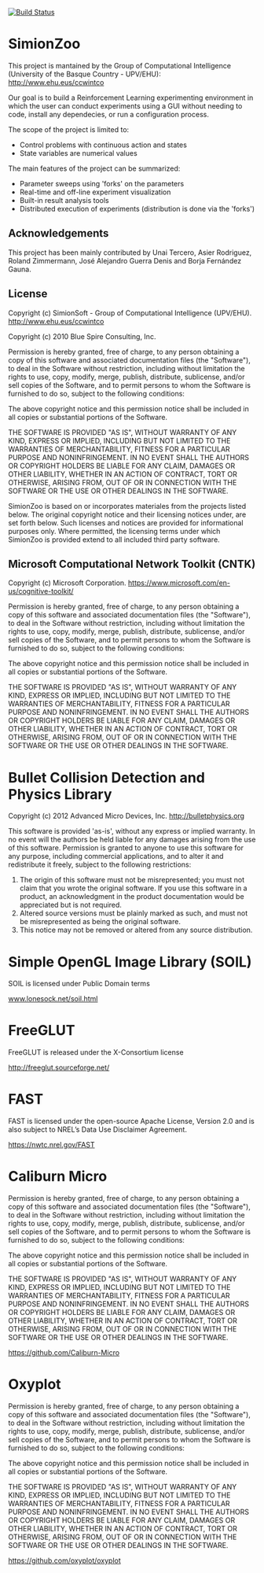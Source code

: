 [![Build Status](https://borjafdezgauna.visualstudio.com/SimionZoo-nightly-build/_apis/build/status/SimionZoo-nightly-build%20(Windows)?branchName=develop)](https://borjafdezgauna.visualstudio.com/SimionZoo-nightly-build/_build/latest?definitionId=2&branchName=develop)

# SimionZoo

This project is mantained by the Group of Computational Intelligence (University of the Basque Country - UPV/EHU): http://www.ehu.eus/ccwintco

Our goal is to build a Reinforcement Learning experimenting environment in which the user can conduct experiments using a GUI without needing to code, install any dependecies, or run a configuration process.

The scope of the project is limited to:

- Control problems with continuous action and states
- State variables are numerical values

The main features of the project can be summarized:

- Parameter sweeps using 'forks' on the parameters
- Real-time and off-line experiment visualization
- Built-in result analysis tools
- Distributed execution of experiments (distribution is done via the 'forks')

## Acknowledgements

This project has been mainly contributed by Unai Tercero, Asier Rodriguez, Roland Zimmermann, José Alejandro Guerra Denis and Borja Fernández Gauna.

## License

Copyright (c) SimionSoft - Group of Computational Intelligence (UPV/EHU). http://www.ehu.eus/ccwintco

Copyright (c) 2010 Blue Spire Consulting, Inc.

Permission is hereby granted, free of charge, to any person obtaining a copy of this software and associated documentation files (the "Software"), to deal in the Software without restriction, including without limitation the rights to use, copy, modify, merge, publish, distribute, sublicense, and/or sell copies of the Software, and to permit persons to whom the Software is furnished to do so, subject to the following conditions:

The above copyright notice and this permission notice shall be included in all copies or substantial portions of the Software.

THE SOFTWARE IS PROVIDED "AS IS", WITHOUT WARRANTY OF ANY KIND, EXPRESS OR IMPLIED, INCLUDING BUT NOT LIMITED TO THE WARRANTIES OF MERCHANTABILITY, FITNESS FOR A PARTICULAR PURPOSE AND NONINFRINGEMENT. IN NO EVENT SHALL THE AUTHORS OR COPYRIGHT HOLDERS BE LIABLE FOR ANY CLAIM, DAMAGES OR OTHER LIABILITY, WHETHER IN AN ACTION OF CONTRACT, TORT OR OTHERWISE, ARISING FROM, OUT OF OR IN CONNECTION WITH THE SOFTWARE OR THE USE OR OTHER DEALINGS IN THE SOFTWARE.

SimionZoo is based on or incorporates materiales from the projects listed below. The original copyright notice and their licensing notices under, are set forth below. Such licenses and notices are provided for informational purposes only. Where permitted, the licensing terms under which SimionZoo is provided extend to all included third party software.

## Microsoft Computational Network Toolkit (CNTK)

Copyright (c) Microsoft Corporation. https://www.microsoft.com/en-us/cognitive-toolkit/

Permission is hereby granted, free of charge, to any person obtaining a copy of this software and associated documentation files (the "Software"), to deal in the Software without restriction, including without limitation the rights to use, copy, modify, merge, publish, distribute, sublicense, and/or sell copies of the Software, and to permit persons to whom the Software is furnished to do so, subject to the following conditions:

The above copyright notice and this permission notice shall be included in all copies or substantial portions of the Software.

THE SOFTWARE IS PROVIDED "AS IS", WITHOUT WARRANTY OF ANY KIND, EXPRESS OR IMPLIED, INCLUDING BUT NOT LIMITED TO THE WARRANTIES OF MERCHANTABILITY, FITNESS FOR A PARTICULAR PURPOSE AND NONINFRINGEMENT. IN NO EVENT SHALL THE AUTHORS OR COPYRIGHT HOLDERS BE LIABLE FOR ANY CLAIM, DAMAGES OR OTHER LIABILITY, WHETHER IN AN ACTION OF CONTRACT, TORT OR OTHERWISE, ARISING FROM, OUT OF OR IN CONNECTION WITH THE SOFTWARE OR THE USE OR OTHER DEALINGS IN THE SOFTWARE.

# Bullet Collision Detection and Physics Library

Copyright (c) 2012 Advanced Micro Devices, Inc. http://bulletphysics.org

This software is provided 'as-is', without any express or implied warranty.
In no event will the authors be held liable for any damages arising from the use of this software.
Permission is granted to anyone to use this software for any purpose, 
including commercial applications, and to alter it and redistribute it freely, 
subject to the following restrictions:

1. The origin of this software must not be misrepresented; you must not claim that you wrote the original software. If you use this software in a product, an acknowledgment in the product documentation would be appreciated but is not required.
2. Altered source versions must be plainly marked as such, and must not be misrepresented as being the original software.
3. This notice may not be removed or altered from any source distribution.

# Simple OpenGL Image Library (SOIL)

SOIL is licensed under Public Domain terms

www.lonesock.net/soil.html

# FreeGLUT

FreeGLUT is released under the X-Consortium license

http://freeglut.sourceforge.net/

# FAST

FAST is licensed under the open-source Apache License, Version 2.0 and is also subject to NREL’s Data Use Disclaimer Agreement.

https://nwtc.nrel.gov/FAST

# Caliburn Micro

Permission is hereby granted, free of charge, to any person obtaining a copy of this software and associated documentation files (the "Software"), to deal in the Software without restriction, including without limitation the rights to use, copy, modify, merge, publish, distribute, sublicense, and/or sell copies of the Software, and to permit persons to whom the Software is furnished to do so, subject to the following conditions:

The above copyright notice and this permission notice shall be included in all copies or substantial portions of the Software.

THE SOFTWARE IS PROVIDED "AS IS", WITHOUT WARRANTY OF ANY KIND, EXPRESS OR IMPLIED, INCLUDING BUT NOT LIMITED TO THE WARRANTIES OF MERCHANTABILITY, FITNESS FOR A PARTICULAR PURPOSE AND NONINFRINGEMENT. IN NO EVENT SHALL THE AUTHORS OR COPYRIGHT HOLDERS BE LIABLE FOR ANY CLAIM, DAMAGES OR OTHER LIABILITY, WHETHER IN AN ACTION OF CONTRACT, TORT OR OTHERWISE, ARISING FROM, OUT OF OR IN CONNECTION WITH THE SOFTWARE OR THE USE OR OTHER DEALINGS IN THE SOFTWARE.

https://github.com/Caliburn-Micro

# Oxyplot

Permission is hereby granted, free of charge, to any person obtaining a copy of this software and associated documentation files (the "Software"), to deal in the Software without restriction, including without limitation the rights to use, copy, modify, merge, publish, distribute, sublicense, and/or sell copies of the Software, and to permit persons to whom the Software is furnished to do so, subject to the following conditions:

The above copyright notice and this permission notice shall be included in all copies or substantial portions of the Software.

THE SOFTWARE IS PROVIDED "AS IS", WITHOUT WARRANTY OF ANY KIND, EXPRESS OR IMPLIED, INCLUDING BUT NOT LIMITED TO THE WARRANTIES OF MERCHANTABILITY, FITNESS FOR A PARTICULAR PURPOSE AND NONINFRINGEMENT. IN NO EVENT SHALL THE AUTHORS OR COPYRIGHT HOLDERS BE LIABLE FOR ANY CLAIM, DAMAGES OR OTHER LIABILITY, WHETHER IN AN ACTION OF CONTRACT, TORT OR OTHERWISE, ARISING FROM, OUT OF OR IN CONNECTION WITH THE SOFTWARE OR THE USE OR OTHER DEALINGS IN THE SOFTWARE.

https://github.com/oxyplot/oxyplot
